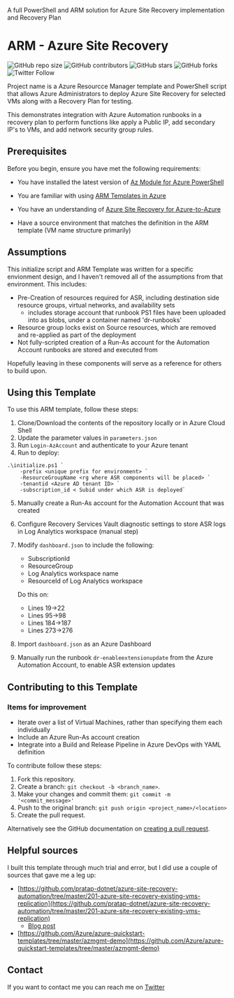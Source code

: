 A full PowerShell and ARM solution for Azure Site Recovery implementation and Recovery Plan

# ARM - Azure Site Recovery

<!--- These are examples. See https://shields.io for others or to customize this set of shields. You might want to include dependencies, project status and licence info here --->
![GitHub repo size](https://img.shields.io/github/repo-size/jeffwmiles/arm-azuresiterecovery)
![GitHub contributors](https://img.shields.io/github/contributors/jeffwmiles/arm-azuresiterecovery)
![GitHub stars](https://img.shields.io/github/stars/jeffwmiles/arm-azuresiterecovery?style=social)
![GitHub forks](https://img.shields.io/github/forks/jeffwmiles/arm-azuresiterecovery?style=social)
![Twitter Follow](https://img.shields.io/twitter/follow/jwmiles5?style=social)

Project name is a Azure Resourcce Manager template and PowerShell script that allows Azure Administrators to deploy Azure Site Recovery for selected VMs along with a Recovery Plan for testing.

This demonstrates integration with Azure Automation runbooks in a recovery plan to perform functions like apply a Public IP, add secondary IP's to VMs, and add network security group rules.

## Prerequisites

Before you begin, ensure you have met the following requirements:
<!--- These are just example requirements. Add, duplicate or remove as required --->
* You have installed the latest version of [Az Module for Azure PowerShell](https://docs.microsoft.com/en-us/powershell/azure/install-az-ps?view=azps-3.1.0)
* You are familiar with using [ARM Templates in Azure](https://docs.microsoft.com/en-us/azure/azure-resource-manager/template-deployment-overview)
* You have an understanding of [Azure Site Recovery for Azure-to-Azure](https://docs.microsoft.com/en-us/azure/site-recovery/azure-to-azure-architecture)

* Have a source environment that matches the definition in the ARM template (VM name structure primarily)

## Assumptions

This initialize script and ARM Template was written for a specific envionment design, and I haven't removed all of the assumptions from that environment. This includes:
* Pre-Creation of resources required for ASR, including destination side resource groups, virtual networks, and availability sets
    * includes storage account that runbook PS1 files have been uploaded into as blobs, under a container named 'dr-runbooks'
* Resource group locks exist on Source resources, which are removed and re-applied as part of the deployment
* Not fully-scripted creation of a Run-As account for the Automation Account runbooks are stored and executed from

Hopefully leaving in these components will serve as a reference for others to build upon.

## Using this Template

To use this ARM template, follow these steps:

1. Clone/Download the contents of the repository locally or in Azure Cloud Shell
2. Update the parameter values in `parameters.json`
3. Run `Login-AzAccount` and authenticate to your Azure tenant
4. Run to deploy:
```
.\initialize.ps1 `
    -prefix <unique prefix for environment> `
    -ResourceGroupName <rg where ASR components will be placed> `
    -tenantid <Azure AD tenant ID> `
    -subscription_id < Subid under which ASR is deployed`
```

5. Manually create a Run-As account for the Automation Account that was created
6. Configure Recovery Services Vault diagnostic settings to store ASR logs in Log Analytics workspace (manual step)
7. Modify `dashboard.json` to include the following:
    * SubscriptionId
    * ResourceGroup
    * Log Analytics workspace name
    * ResourceId of Log Analytics workspace

    Do this on:
    * Lines 19->22
    * Lines 95->98
    * Lines 184->187
    * Lines 273->276

8. Import `dashboard.json` as an Azure Dashboard
9. Manually run the runbook `dr-enableextensionupdate` from the Azure Automation Account, to enable ASR extension updates

## Contributing to this Template

### Items for improvement
* Iterate over a list of Virtual Machines, rather than specifying them each individually
* Include an Azure Run-As account creation
* Integrate into a Build and Release Pipeline in Azure DevOps with YAML definition

To contribute follow these steps:

1. Fork this repository.
2. Create a branch: `git checkout -b <branch_name>`.
3. Make your changes and commit them: `git commit -m '<commit_message>'`
4. Push to the original branch: `git push origin <project_name>/<location>`
5. Create the pull request.

Alternatively see the GitHub documentation on [creating a pull request](https://help.github.com/en/github/collaborating-with-issues-and-pull-requests/creating-a-pull-request).

## Helpful sources

I built this template through much trial and error, but I did use a couple of sources that gave me a leg up:

* [https://github.com/pratap-dotnet/azure-site-recovery-automation/tree/master/201-azure-site-recovery-existing-vms-replication](https://github.com/pratap-dotnet/azure-site-recovery-automation/tree/master/201-azure-site-recovery-existing-vms-replication)
    * [Blog post](https://www.cloudmanav.com/azure/azure-site-recovery-replicating-existing-vms/#)
* [https://github.com/Azure/azure-quickstart-templates/tree/master/azmgmt-demo](https://github.com/Azure/azure-quickstart-templates/tree/master/azmgmt-demo)

## Contact

If you want to contact me you can reach me on [Twitter](https://twitter.com/jwmiles5)
